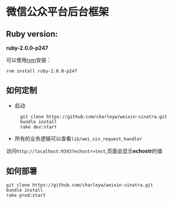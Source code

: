 微信公众平台后台框架
========
## Ruby version:
**ruby-2.0.0-p247**

可以使用[rvm](http://rvm.io)安装：

	rvm install ruby-2.0.0-p247

## 如何定制
* 启动
 
		git clone https://github.com/charleyw/weixin-sinatra.git
		bundle install
		rake dev:start 
* 所有的业务逻辑可以查看`lib/wei_xin_request_handler`		

访问`http://localhost:9393?echostr=test`,页面会显示**echostr**的值

## 如何部署
	git clone https://github.com/charleyw/weixin-sinatra.git
	bundle install
	rake prod:start